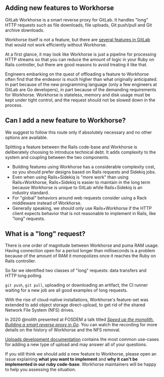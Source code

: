 ## Adding new features to Workhorse

GitLab Workhorse is a smart reverse proxy for GitLab. It handles
"long" HTTP requests such as file downloads, file uploads, Git
push/pull and Git archive downloads.

Workhorse itself is not a feature, but there are [several features in GitLab](https://gitlab.com/gitlab-org/gitlab/workhorse/-/blob/master/doc/architecture/gitlab_features.md) that would not work efficiently without Workhorse.

At a first glance, it may look like Workhorse is just a pipeline for processing HTTP streams so that you can reduce the amount of logic in your Ruby on Rails controller, but there are good reasons to avoid treating it like that.

Engineers embarking on the quest of offloading a feature to Workhorse often find that the endeavor is much higher than what originally anticipated. In part because of the new programming language (only a few engineers at GitLab are Go developers), in part because of the demanding requirements for Workhorse. Workhorse is stateless, memory and disk usage must be kept under tight control, and the request should not be slowed down in the process.

## Can I add a new feature to Workhorse?

We suggest to follow this route only if absolutely necessary and no other options are available.

Splitting a feature between the Rails code-base and Workhorse is deliberately choosing to introduce technical debt. It adds complexity to the system and coupling between the two components.

* Building features using Workhorse has a considerable complexity cost, so you should prefer designs based on Rails requests and Sidekiq jobs.
* Even when using Rails+Sidekiq is "more work" than using Rails+Workhorse, Rails+Sidekiq is easier to maintain in the long term because Workhorse is unique to GitLab while Rails+Sidekiq is an industry standard.
* For "global" behaviors around web requests consider using a Rack middleware instead of Workhorse.
* Generally speaking, we should only use Rails+Workhorse if the HTTP client expects behavior that is not reasonable to implement in Rails, like "long" requests.

## What is a "long" request?

There is one order of magnitude between Workhorse and puma RAM usage. Having connection open for a period longer than milliseconds is a problem because of the amount of RAM it monopolizes once it reaches the Ruby on Rails controller.

So far we identified two classes of "long" requests: data transfers and HTTP long polling.

`git push`, `git pull`, uploading or downloading an artifact, the CI runner waiting for a new job are all good examples of long requests.

With the rise of cloud-native installations, Workhorse's feature-set was extended to add object storage direct-upload, to get rid of the shared Network File System (NFS) drives.

In 2020 @nolith presented at FOSDEM a talk titled [_Speed up the monolith. Building a smart reverse proxy in Go_](https://archive.fosdem.org/2020/schedule/event/speedupmonolith/).
You can watch the recording for more details on the history of Workhorse and the NFS removal.

[Uploads development documentation]( https://docs.gitlab.com/ee/development/uploads.html)
contains the most common use-cases for adding a new type of upload and may answer all of your questions.

If you still think we should add a new feature to Workhorse, please open an issue explaining **what you want to implement** and **why it can't be implemented in our ruby code-base**. Workhorse maintainers will be happy to help you assessing the situation.

